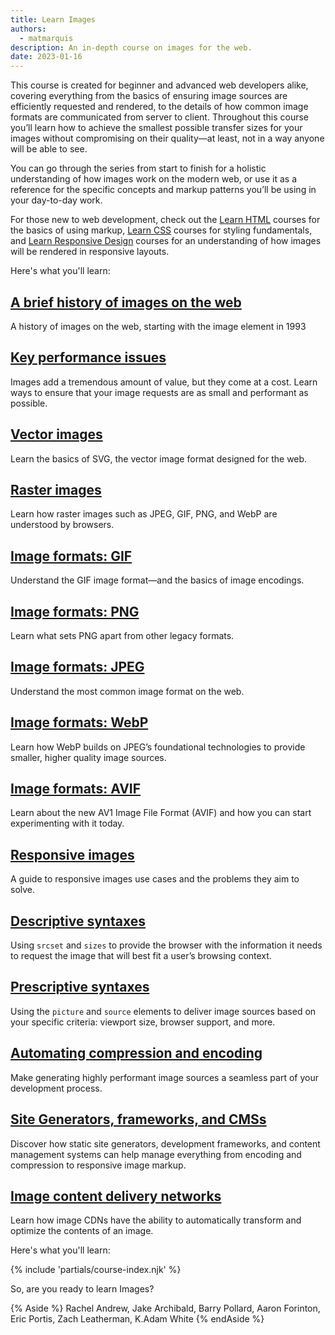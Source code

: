 ```yaml
---
title: Learn Images
authors:
  - matmarquis
description: An in-depth course on images for the web.
date: 2023-01-16
---
```


This course is created for beginner and advanced web developers alike, covering everything from the basics of ensuring image sources are efficiently requested and rendered, to the details of how common image formats are communicated from server to client. Throughout this course you’ll learn how to achieve the smallest possible transfer sizes for your images without compromising on their quality—at least, not in a way anyone will be able to see.

You can go through the series from start to finish for a holistic understanding of how images work on the modern web, or use it as a reference for the specific concepts and markup patterns you’ll be using in your day-to-day work.

For those new to web development, check out the [Learn HTML](/learn/html/) courses for the basics of using markup, [Learn CSS](/learn/css/) courses for styling fundamentals, and [Learn Responsive Design](/learn/design/) courses for an understanding of how images will be rendered in responsive layouts.

Here's what you'll learn:

## [A brief history of images on the web](/learn/images/history/)
A history of images on the web, starting with the image element in 1993

## [Key performance issues](/learn/images//performance-issues/)
Images add a tremendous amount of value, but they come at a cost. Learn ways to ensure that your image requests are as small and performant as possible.

## [Vector images](/learn/images/vector-images/)
Learn the basics of SVG, the vector image format designed for the web.

## [Raster images](/learn/images/raster-images/)
Learn how raster images such as JPEG, GIF, PNG, and WebP are understood by browsers.

## [Image formats: GIF](/learn/images/gif/)
Understand the GIF image format—and the basics of image encodings.

## [Image formats: PNG](/learn/images/png/)
Learn what sets PNG apart from other legacy formats.

## [Image formats: JPEG](/learn/images/jpeg/)
Understand the most common image format on the web.

## [Image formats: WebP](/learn/images/webp/)
Learn how WebP builds on JPEG’s foundational technologies to provide smaller, higher quality image sources.

## [Image formats: AVIF](/learn/images/avif)
Learn about the new AV1 Image File Format (AVIF) and how you can start experimenting with it today.

## [Responsive images](/learn/images/responsive-images/)
A guide to responsive images use cases and the problems they aim to solve.

## [Descriptive syntaxes](/learn/images/descriptive/)
Using `srcset` and `sizes` to provide the browser with the information it needs to request the image that will best fit a user’s browsing context.

## [Prescriptive syntaxes](/learn/images/prescriptive/)
Using the `picture` and `source` elements to deliver image sources based on your specific criteria: viewport size, browser support, and more.

## [Automating compression and encoding](/learn/images/automating)
Make generating highly performant image sources a seamless part of your development process.

## [Site Generators, frameworks, and CMSs](/learn/images/cms/)
Discover how static site generators, development frameworks, and content management systems can help manage everything from encoding and compression to responsive image markup.

## [Image content delivery networks](/learn/images/cdn/)
Learn how image CDNs have the ability to automatically transform and optimize the contents of an image.

Here's what you'll learn:

{% include 'partials/course-index.njk' %}

So, are you ready to learn Images?

{% Aside %}
Rachel Andrew, Jake Archibald, Barry Pollard, Aaron Forinton, Eric Portis, Zach Leatherman, K.Adam White
{% endAside %}
